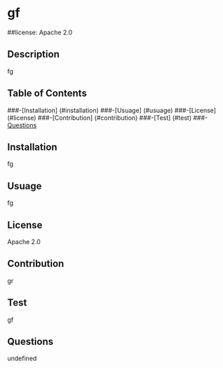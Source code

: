 # gf

  
  ##license: Apache 2.0
  
  ###
  

  ## Description
  fg

  ## Table of Contents
  ###-[Installation] (#installation)
  ###-[Usuage] (#usuage)
  ###-[License] (#license)
  ###-[Contribution] (#contribution)
  ###-[Test] (#test)
  ###-[Questions](#question)

  ## Installation 
  fg

  ## Usuage
  fg

  ## License 
  Apache 2.0

  ## Contribution 
  gr

  ## Test
  gf

  ## Questions
  undefined
